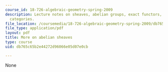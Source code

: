 ```yaml
---
course_id: 18-726-algebraic-geometry-spring-2009
description: Lecture notes on sheaves, abelian groups, exact functors, and abelian
  categories.
file_location: /coursemedia/18-726-algebraic-geometry-spring-2009/db765c65b2e44272d96066e05d07e0cb_MIT18_726s09_lec04_abelian_sheaves.pdf
file_type: application/pdf
layout: pdf
title: More on abelian sheaves
type: course
uid: db765c65b2e44272d96066e05d07e0cb

---
```

None